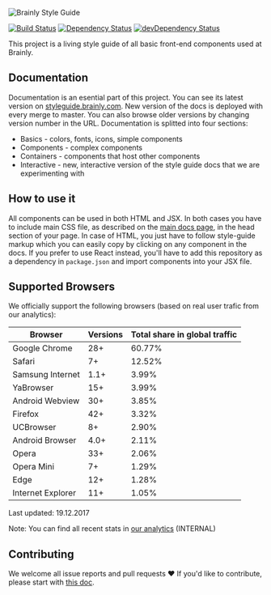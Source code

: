 ![Brainly Style Guide](https://i.imgur.com/mnmDILk.png)

[![Build Status](https://travis-ci.org/brainly/style-guide.svg)](https://travis-ci.org/brainly/style-guide)
[![Dependency Status](https://david-dm.org/brainly/style-guide.svg)](https://david-dm.org/brainly/style-guide)
[![devDependency Status](https://david-dm.org/brainly/style-guide/dev-status.svg)](https://david-dm.org/brainly/style-guide#info=devDependencies)

This project is a living style guide of all basic front-end components used at Brainly.

## Documentation

Documentation is an esential part of this project. You can see its latest version on [styleguide.brainly.com](https://styleguide.brainly.com). New version of the docs is deployed with every merge to master. You can also browse older versions by changing version number in the URL. Documentation is splitted into four sections:
  * Basics - colors, fonts, icons, simple components
  * Components - complex components
  * Containers - components that host other components
  * Interactive - new, interactive version of the style guide docs that we are experimenting with
  
## How to use it

All components can be used in both HTML and JSX. In both cases you have to include main CSS file, as described on the [main docs page](https://styleguide.brainly.com), in the head section of your page. In case of HTML, you just have to follow style-guide markup which you can easily copy by clicking on any component in the docs. If you prefer to use React instead, you'll have to add this repository as a dependency in `package.json` and import components into your JSX file.

## Supported Browsers

We officially support the following browsers (based on real user trafic from our analytics):

| Browser | Versions  | Total share in global traffic |
| ---- | ---- | ---- |
| Google Chrome | 28+ | 60.77% | 
| Safari | 7+ | 12.52% |
| Samsung Internet | 1.1+ | 3.99% |
| YaBrowser | 15+ | 3.99% |
| Android Webview | 30+ | 3.85% |
| Firefox | 42+ | 3.32% |
| UCBrowser | 8+ | 2.90% |
| Android Browser | 4.0+ | 2.11% |
| Opera | 33+ | 2.06% |
| Opera Mini | 7+ | 1.29% |
| Edge | 12+ | 1.28% |
| Internet Explorer | 11+ | 1.05% |

Last updated: 19.12.2017

Note: You can find all recent stats in [our analytics](https://analytics.google.com/analytics/web/#report/visitors-browser/a85994882w128325453p132056054/) (INTERNAL)

## Contributing

We welcome all issue reports and pull requests ❤️ If you'd like to contribute, please start with [this doc](CONTRIBUTING.md).
